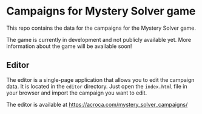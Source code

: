 # Campaigns for Mystery Solver game

This repo contains the data for the campaigns for the Mystery Solver game.

The game is currently in development and not publicly available yet. More information about the game will be available soon!

## Editor

The editor is a single-page application that allows you to edit the campaign data. It is located in the `editor` directory. Just open the `index.html` file in your browser and import the campaign you want to edit.

The editor is available at https://acroca.com/mystery_solver_campaigns/
